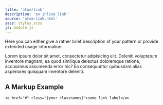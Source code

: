 ```yaml
---
title: 'atom/link'
description: 'an inline link'
source: 'atom-link.html'
sass: styles.scss
js: module.js
---
```


Here you can either give a rather brief description of your pattern or provide extended usage information.

Lorem ipsum dolor sit amet, consectetur adipisicing elit. Deleniti voluptatum inventore magnam, ea quod similique delectus doloremque ratione, accusamus assumenda error hic? Ea consequuntur quibusdam alias asperiores quisquam inventore deleniti.

## A Markup Example

```html_example
<a href="#" class="{your classnames}">some link label</a>
```